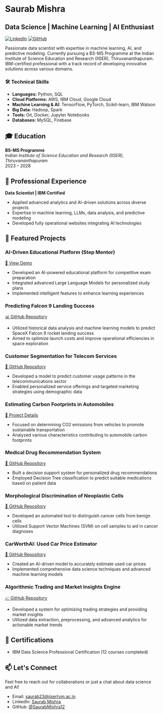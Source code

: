 # Saurab Mishra
## Data Science | Machine Learning | AI Enthusiast

[![LinkedIn](https://img.shields.io/badge/LinkedIn-Connect-blue)](https://www.linkedin.com/in/saurab-mishra-493a73178/)
[![GitHub](https://img.shields.io/badge/GitHub-Follow-lightgrey)](https://github.com/SaurabMishra12)

Passionate data scientist with expertise in machine learning, AI, and predictive modeling. Currently pursuing a BS-MS Programme at the Indian Institute of Science Education and Research (IISER), Thiruvananthapuram. IBM-certified professional with a track record of developing innovative solutions across various domains.

### 🛠 Technical Skills
- **Languages:** Python, SQL
- **Cloud Platforms:** AWS, IBM Cloud, Google Cloud
- **Machine Learning & AI:** TensorFlow, PyTorch, Scikit-learn, IBM Watson
- **Big Data:** Hadoop, Spark
- **Tools:** Git, Docker, Jupyter Notebooks
- **Databases:** MySQL, Firebase

## 🎓 Education
**BS-MS Programme**  
*Indian Institute of Science Education and Research (IISER), Thiruvananthapuram*  
2023 – 2028

## 💼 Professional Experience
**Data Scientist | IBM Certified**
- Applied advanced analytics and AI-driven solutions across diverse projects
- Expertise in machine learning, LLMs, data analysis, and predictive modeling
- Developed fully operational websites integrating AI technologies

## 🚀 Featured Projects

### AI-Driven Educational Platform (Step Mentor)
[🎥 View Demo](https://www.youtube.com/watch?v=RVKZBXkMGrI&t=65s)
- Developed an AI-powered educational platform for competitive exam preparation
- Integrated advanced Large Language Models for personalized study plans
- Implemented intelligent features to enhance learning experiences

### Predicting Falcon 9 Landing Success
[📊 GitHub Repository](https://github.com/SaurabMishra12/Predicting-the-Landing-Success-of-Falcon-9-First-Stages)
- Utilized historical data analysis and machine learning models to predict SpaceX Falcon 9 rocket landing success
- Aimed to optimize launch costs and improve operational efficiencies in space exploration

### Customer Segmentation for Telecom Services
[📱 GitHub Repository](https://github.com/SaurabMishra12/Predictive-Customer-Segmentation-for-Telecom-Services)
- Developed a model to predict customer usage patterns in the telecommunications sector
- Enabled personalized service offerings and targeted marketing strategies using demographic data

### Estimating Carbon Footprints in Automobiles
[🚗 Project Details](https://www.linkedin.com/in/saurab-mishra-493a73178/details/projects/1718610888761/single-media-viewer?type=LINK&profileId=ACoAACopBe8BVahfbQFuJ1MAjJB0JrYU9D67PPk)
- Focused on determining CO2 emissions from vehicles to promote sustainable transportation
- Analyzed various characteristics contributing to automobile carbon footprints

### Medical Drug Recommendation System
[💊 GitHub Repository](https://github.com/SaurabMishra12/Medical-Solutions-Comprehensive-Drug-Recommendation-for-Accurate-Prescriptions)
- Built a decision support system for personalized drug recommendations
- Employed Decision Tree classification to predict suitable medications based on patient data

### Morphological Discrimination of Neoplastic Cells
[🔬 GitHub Repository](https://github.com/SaurabMishra12/Morphological-Discrimination-of-Neoplastic-Cells-for-Cancer-Diagnostic)
- Developed an automated tool to distinguish cancer cells from benign cells
- Utilized Support Vector Machines (SVM) on cell samples to aid in cancer diagnoses

### CarWorthAI: Used Car Price Estimator
[🚙 GitHub Repository](https://github.com/SaurabMishra12/VehicularValuationPredictorAI)
- Created an AI-driven model to accurately estimate used car prices
- Implemented comprehensive data science techniques and advanced machine learning models

### Algorithmic Trading and Market Insights Engine
[📈 GitHub Repository](https://github.com/SaurabMishra12/Predictive-Customer-Segmentation-for-Telecom-Services)
- Developed a system for optimizing trading strategies and providing market insights
- Utilized data extraction, preprocessing, and advanced analytics for actionable market trends

## 📜 Certifications
- IBM Data Science Professional Certification (12 courses completed)


## 📫 Let's Connect
Feel free to reach out for collaborations or just a chat about data science and AI!

- Email: saurab23@iisertvm.ac.in
- LinkedIn: [Saurab Mishra](https://www.linkedin.com/in/saurab-mishra-493a73178/)
- GitHub: [@SaurabMishra12](https://github.com/SaurabMishra12)
